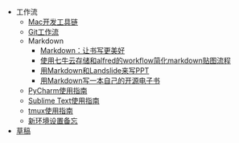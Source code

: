 
- 工作流
	- [Mac开发工具链](workflow/mac_develop_tools.md)
	- [Git工作流](workflow/git.md)
	- Markdown
		- [Markdown：让书写更美好](workflow/markdown.md)
		- [使用七牛云存储和alfred的workflow简化markdown贴图流程](workflow/md_pic_workflow.md)
		- [用Markdown和Landslide来写PPT](workflow/make_slide_with_landslide.md)
		- [用Markdown写一本自己的开源电子书](workflow/gitbook.md)
	- [PyCharm使用指南](workflow/learning_pycharm.md)
	- [Sublime Text使用指南](workflow/learning_sublime_text.md)
	- [tmux使用指南](workflow/tmux.md)
	- [新环境设置备忘](workflow/new_env.md)
- [草稿](draft.md)
